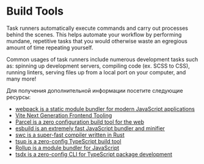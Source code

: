 # Build Tools

Task runners automatically execute commands and carry out processes behind the scenes. This helps automate your workflow by performing mundane, repetitive tasks that you would otherwise waste an egregious amount of time repeating yourself.

Common usages of task runners include numerous development tasks such as: spinning up development servers, compiling code (ex. SCSS to CSS), running linters, serving files up from a local port on your computer, and many more!

Для получения дополнительной информации посетите следующие ресурсы:

- [webpack is a static module bundler for modern JavaScript applications](https://webpack.js.org/)
- [Vite Next Generation Frontend Tooling](https://vitejs.dev)
- [Parcel is a zero configuration build tool for the web](https://parceljs.org/)
- [esbuild is an extremely fast JavaScript bundler and minifier](https://esbuild.github.io/)
- [swc is a super-fast compiler written in Rust](https://swc.rs/)
- [tsup is a zero-config TypeScript build tool](https://tsup.egoist.sh/)
- [Rollup is a module bundler for JavaScript](https://rollupjs.org/guide/en/)
- [tsdx is a zero-config CLI for TypeScript package development](https://tsdx.io/)
